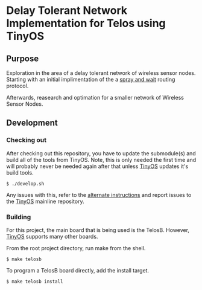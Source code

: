 # Delay Tolerant Network Implementation for Telos using TinyOS

## Purpose

Exploration in the area of a delay tolerant network of wireless sensor nodes. Starting with an initial implimentation of the a [spray and wait][1] routing protocol.

Afterwards, reasearch and optimation for a smaller network of Wireless Sensor Nodes.

## Development

### Checking out

After checking out this repository, you have to update the submodule(s) and build all of the tools from TinyOS. Note, this is only needed the first time and will probably never be needed again after that unless [TinyOS][2] updates it's build tools.

```
$ ./develop.sh
```

Any issues with this, refer to the [alternate instructions](https://github.com/tinyos/tinyos-main#note-new-make-system-and-tinyos-tools) and report issues to the [TinyOS][2] mainline repository.

### Building

For this project, the main board that is being used is the TelosB. However, [TinyOS][2] supports many other boards.

From the root project directory, run make from the shell.

```
$ make telosb
```

To program a TelosB board directly, add the install target.

```
$ make telosb install
```

[1]: https://en.wikipedia.org/wiki/Routing_in_delay-tolerant_networking#Spray_and_Wait
[2]: https://github.com/tinyos/tinyos-main
